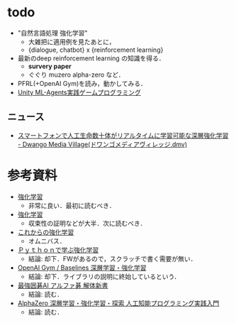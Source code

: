 # todo
* "自然言語処理 強化学習"
    - 大雑把に適用例を見たあとに，
    - {dialogue, chatbot} x {reinforcement learning}
* 最新のdeep reinforcement learning の知識を得る．
    - **survery paper**
    - ぐぐり muzero alpha-zero など．
* PFRL(+OpenAI Gym)を読み，動かしてみる．
* [Unity ML-Agents実践ゲームプログラミング](https://www.amazon.co.jp/dp/B08JBFXFQ9/)

## ニュース
* [スマートフォンで人工生命数十体がリアルタイムに学習可能な深層強化学習 - Dwango Media Village(ドワンゴメディアヴィレッジ,dmv)](https://dmv.nico/ja/casestudy/rlcreature/)




# 参考資料
* [強化学習](https://www.amazon.co.jp/dp/4627826613/)
    - 非常に良い．最初に読むべき．
* [強化学習](https://www.amazon.co.jp/dp/B07XJXMQGD/)
    - 収束性の証明などが大半．次に読むべき．
* [これからの強化学習](https://www.amazon.co.jp/dp/4627880316/)
    - オムニバス．
* [Ｐｙｔｈｏｎで学ぶ強化学習](https://www.amazon.co.jp/dp/B082HNNGQG/)
    - 結論: 却下．FWがあるので，スクラッチで書く需要が無い．
* [OpenAI Gym / Baselines 深層学習・強化学習](https://www.amazon.co.jp/dp/4862464726/)
    - 結論: 却下．ライブラリの説明に終始しているという．
* [最強囲碁AI アルファ碁 解体新書](https://www.amazon.co.jp/dp/B07F11T4CS/)
    - 結論: 読む．
* [AlphaZero 深層学習・強化学習・探索 人工知能プログラミング実践入門](https://www.amazon.co.jp/dp/4862464505/)
    - 結論: 読む．
